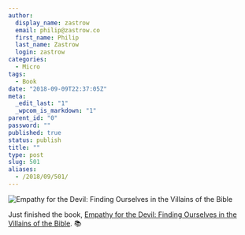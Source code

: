 ```yaml
---
author:
  display_name: zastrow
  email: philip@zastrow.co
  first_name: Philip
  last_name: Zastrow
  login: zastrow
categories:
  - Micro
tags:
  - Book
date: "2018-09-09T22:37:05Z"
meta:
  _edit_last: "1"
  _wpcom_is_markdown: "1"
parent_id: "0"
password: ""
published: true
status: publish
title: ""
type: post
slug: 501
aliases:
  - /2018/09/501/
---
```

<p><img src="/assets/2018/09/empathy-for-the-devil.jpg" alt="Empathy for the Devil: Finding Ourselves in the Villains of the Bible" /></p>
<p>Just finished the book, <a href="https://www.goodreads.com/review/show/2170992340?utm_medium=api&amp;utm_source=rss">Empathy for the Devil: Finding Ourselves in the Villains of the Bible</a>. 📚</p>
